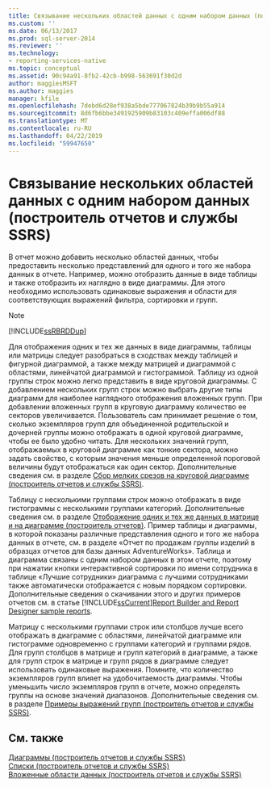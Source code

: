 ```yaml
---
title: Связывание нескольких областей данных с одним набором данных (построитель отчетов и службы SSRS) | Документы Майкрософт
ms.custom: ''
ms.date: 06/13/2017
ms.prod: sql-server-2014
ms.reviewer: ''
ms.technology:
- reporting-services-native
ms.topic: conceptual
ms.assetid: 90c94a91-8fb2-42cb-b998-563691f30d2d
author: maggiesMSFT
ms.author: maggies
manager: kfile
ms.openlocfilehash: 7debd6d28ef938a5bde777067824b39b9b55a914
ms.sourcegitcommit: 8d6fb6bbe3491925909b83103c409effa006df88
ms.translationtype: MT
ms.contentlocale: ru-RU
ms.lasthandoff: 04/22/2019
ms.locfileid: "59947650"
---
```

# <a name="linking-multiple-data-regions-to-the-same-dataset-report-builder-and-ssrs"></a>Связывание нескольких областей данных с одним набором данных (построитель отчетов и службы SSRS)
  В отчет можно добавить несколько областей данных, чтобы предоставить несколько представлений для одного и того же набора данных в отчете. Например, можно отобразить данные в виде таблицы и также отобразить их наглядно в виде диаграммы. Для этого необходимо использовать одинаковые выражения и области для соответствующих выражений фильтра, сортировки и групп.  
  
> [!NOTE]  
>  [!INCLUDE[ssRBRDDup](../../includes/ssrbrddup-md.md)]  
  
 Для отображения одних и тех же данных в виде диаграммы, таблицы или матрицы следует разобраться в сходствах между таблицей и фигурной диаграммой, а также между матрицей и диаграммой с областями, линейчатой диаграммой и гистограммой. Таблицу из одной группы строк можно легко представить в виде круговой диаграммы. С добавлением нескольких групп строк можно выбрать другие типы диаграмм для наиболее наглядного отображения вложенных групп. При добавлении вложенных групп в круговую диаграмму количество ее секторов увеличивается. Пользователь сам принимает решение о том, сколько экземпляров групп для объединенной родительской и дочерней группы можно отображать в одной круговой диаграмме, чтобы ее было удобно читать. Для нескольких значений групп, отображаемых в круговой диаграмме как тонкие сектора, можно задать свойство, с которым значения меньше определенной пороговой величины будут отображаться как один сектор. Дополнительные сведения см. в разделе [Сбор мелких срезов на круговой диаграмме (построитель отчетов и службы SSRS)](collect-small-slices-on-a-pie-chart-report-builder-and-ssrs.md).  
  
 Таблицу с несколькими группами строк можно отображать в виде гистограммы с несколькими группами категорий. Дополнительные сведения см. в разделе [Отображение одних и тех же данных в матрице и на диаграмме (построитель отчетов)](display-the-same-data-on-a-matrix-and-a-chart-report-builder.md). Пример таблицы и диаграммы, в которой показаны различные представления одного и того же набора данных в отчете, см. в разделе «Отчет по продажам группы изделий в образцах отчетов для базы данных AdventureWorks». Таблица и диаграмма связаны с одним набором данных в этом отчете, поэтому при нажатии кнопки интерактивной сортировки по имени сотрудника в таблице «Лучшие сотрудники» диаграмма с лучшими сотрудниками также автоматически отображается с новым порядком сортировки. Дополнительные сведения о скачивании этого и других примеров отчетов см. в статье [!INCLUDE[ssCurrent](../../includes/sscurrent-md.md)][Report Builder and Report Designer sample reports](https://go.microsoft.com/fwlink/?LinkId=198283).  
  
 Матрицу с несколькими группами строк или столбцов лучше всего отображать в диаграмме с областями, линейчатой диаграмме или гистограмме одновременно с группами категорий и группами рядов. Для групп столбцов в матрице и групп категорий в диаграмме, а также для групп строк в матрице и групп рядов в диаграмме следует использовать одинаковые выражения. Помните, что количество экземпляров групп влияет на удобочитаемость диаграммы. Чтобы уменьшить число экземпляров групп в отчете, можно определять группы на основе значений диапазонов. Дополнительные сведения см. в разделе [Примеры выражений групп (построитель отчетов и службы SSRS)](expression-examples-report-builder-and-ssrs.md).  
  
## <a name="see-also"></a>См. также  
 [Диаграммы (построитель отчетов и службы SSRS)](charts-report-builder-and-ssrs.md)   
 [Списки &#40;построитель отчетов и службы SSRS&#41;](tables-matrices-and-lists-report-builder-and-ssrs.md)   
 [Вложенные области данных (построитель отчетов и службы SSRS)](nested-data-regions-report-builder-and-ssrs.md)  
  
  
